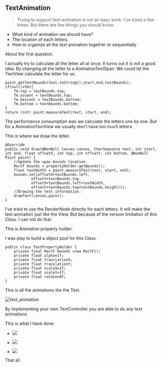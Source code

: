 ## TextAnimation

> Trying to support text animation is not an easy work. I've tryed a few times.
But there are few things you should know.

* What kind of animation we should have?
* The location of each letters.
* How to organize all the text animation together or sequentially.


About the first question.

I actually try to calculate all the letter all at once. It turns out it is not a good idea.
By changing all the letter to a AnimationTextSpan. We could let the TextView calculate the letter for us.

```
paint.getTextBounds(text.toString(),start,end,textBounds);
if(null!=fm){
    fm.top = textBounds.top;
    fm.ascent = textBounds.top;
    fm.descent = textBounds.bottom;
    fm.bottom = textBounds.bottom;
}
return (int) paint.measureText(text, start, end);
```

The performance consumption was we calculate the letters one by one.
But for a AnimationTextView we usually don't have too much letters.

This is where we draw the letter.

```
@Override
public void draw(@NonNull Canvas canvas, CharSequence text, int start, int end, float offsetX, int top, int offsetY, int bottom, @NonNull Paint paint) {
    //Update the span bounds location.
    RectF bounds = propertyHolder.getBounds();
    float textWidth = paint.measureText(text, start, end);
    bounds.set(offsetX+textBounds.left,
            offsetY+textBounds.top,
            offsetX+textBounds.left+textWidth,
            offsetY+textBounds.top+textBounds.height());
    //Drawing the text information.
    drawText(canvas,paint);
}
```


I've tried to use the RenderNode directly for each letters.
It will make the text animation just like the View. But because of the version limitation of this Class. I can not do that.


This is Animation property holder.

I was play to build a object pool for this Class.

```
public class TextPropertyHolder {
    private final RectF bounds =new RectF();
    private float alpha=1f;
    private float translationX;
    private float translationY;
    private float scaleX=1f;
    private float scaleY=1f;
    private float rotate=0f;
}
```

This is all the animations the the Text.

![text_animation](https://github.com/momodae/LibraryResources/blob/master/CommonWidgets/image/text_animation.gif?raw=true)

By implementing your own TextController you are able to do any text animations.

This is what I have done.

* ![](https://github.com/momodae/LibraryResources/blob/master/CommonWidgets/image/text_controller.gif?raw=true)

* ![](https://github.com/momodae/LibraryResources/blob/master/CommonWidgets/image/text_flying.gif?raw=true)

* ![](https://github.com/momodae/LibraryResources/blob/master/CommonWidgets/image/text_typing.gif?raw=true)

That all.




